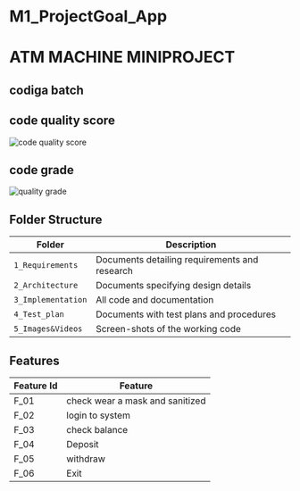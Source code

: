 # M1_ProjectGoal_App

# ATM MACHINE MINIPROJECT

## codiga batch
## code quality score

![code quality score](https://api.codiga.io/project/31297/score/svg)

## code grade

![quality grade](https://api.codiga.io/project/31297/status/svg)

## Folder Structure
Folder             | Description
-------------------| -----------------------------------------
`1_Requirements`   | Documents detailing requirements and research
`2_Architecture`   | Documents specifying design details
`3_Implementation` | All code and documentation
`4_Test_plan`      | Documents with test plans and procedures
`5_Images&Videos`         | Screen-shots of the working code
##  Features
| Feature Id | Feature |
| -----------|---------|
|F_01| check wear a mask and sanitized | |
|F_02| login to system |
|F_03| check balance |
|F_04| Deposit |
|F_05| withdraw |
|F_06| Exit |

